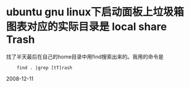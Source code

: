 # ubuntu gnu linux下启动面板上垃圾箱图表对应的实际目录是 local share Trash

找了半天最后在自己的home目录中用find搜索出来的。我用的命令是

        find . |grep [tT]rash


2008-12-11